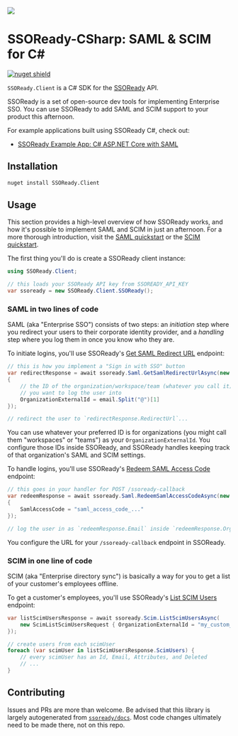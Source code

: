 ![](https://i.imgur.com/OhtkhbJ.png)

# SSOReady-CSharp: SAML & SCIM for C#

[![nuget shield](https://img.shields.io/nuget/v/SSOReady.Client)](https://nuget.org/packages/SSOReady.Client)

`SSOReady.Client` is a C# SDK for the [SSOReady](https://ssoready.com) API.

SSOReady is a set of open-source dev tools for implementing Enterprise SSO. You
can use SSOReady to add SAML and SCIM support to your product this afternoon.

For example applications built using SSOReady C#, check out:

- [SSOReady Example App: C# ASP.NET Core with SAML](https://github.com/ssoready/ssoready-example-app-csharp-aspnetcore-saml)

## Installation

```sh
nuget install SSOReady.Client
```

## Usage

This section provides a high-level overview of how SSOReady works, and how it's possible to implement SAML and SCIM in
just an afternoon. For a more thorough introduction, visit the [SAML
quickstart](https://ssoready.com/docs/saml/saml-quickstart) or the [SCIM
quickstart](https://ssoready.com/docs/scim/scim-quickstart).

The first thing you'll do is create a SSOReady client instance:

```csharp
using SSOReady.Client;

// this loads your SSOReady API key from SSOREADY_API_KEY
var ssoready = new SSOReady.Client.SSOReady();
```

### SAML in two lines of code

SAML (aka "Enterprise SSO") consists of two steps: an _initiation_ step where
you redirect your users to their corporate identity provider, and a _handling_
step where you log them in once you know who they are.

To initiate logins, you'll use SSOReady's [Get SAML Redirect
URL](https://ssoready.com/docs/api-reference/saml/get-saml-redirect-url)
endpoint:

```csharp
// this is how you implement a "Sign in with SSO" button
var redirectResponse = await ssoready.Saml.GetSamlRedirectUrlAsync(new GetSamlRedirectUrlRequest
{
    // the ID of the organization/workspace/team (whatever you call it)
    // you want to log the user into
    OrganizationExternalId = email.Split("@")[1]
});

// redirect the user to `redirectResponse.RedirectUrl`...
```

You can use whatever your preferred ID is for organizations (you might call them
"workspaces" or "teams") as your `OrganizationExternalId`. You configure those
IDs inside SSOReady, and SSOReady handles keeping track of that organization's
SAML and SCIM settings.

To handle logins, you'll use SSOReady's [Redeem SAML Access
Code](https://ssoready.com/docs/api-reference/saml/redeem-saml-access-code) endpoint:

```csharp
// this goes in your handler for POST /ssoready-callback
var redeemResponse = await ssoready.Saml.RedeemSamlAccessCodeAsync(new RedeemSamlAccessCodeRequest
{
    SamlAccessCode = "saml_access_code_..."
});

// log the user in as `redeemResponse.Email` inside `redeemResponse.OrganizationExternalId`...
```

You configure the URL for your `/ssoready-callback` endpoint in SSOReady.

### SCIM in one line of code

SCIM (aka "Enterprise directory sync") is basically a way for you to get a list
of your customer's employees offline.

To get a customer's employees, you'll use SSOReady's [List SCIM
Users](https://ssoready.com/docs/api-reference/scim/list-scim-users) endpoint:

```csharp
var listScimUsersResponse = await ssoready.Scim.ListScimUsersAsync(
    new ScimListScimUsersRequest { OrganizationExternalId = "my_custom_external_id" }
});

// create users from each scimUser
foreach (var scimUser in listScimUsersResponse.ScimUsers) {
    // every scimUser has an Id, Email, Attributes, and Deleted
    // ...
}
```

## Contributing

Issues and PRs are more than welcome. Be advised that this library is largely
autogenerated from [`ssoready/docs`](https://github.com/ssoready/docs). Most
code changes ultimately need to be made there, not on this repo.
